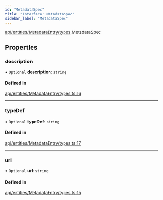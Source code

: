 ```yaml
---
id: "MetadataSpec"
title: "Interface: MetadataSpec"
sidebar_label: "MetadataSpec"
---
```


[api/entities/MetadataEntry/types](../../../../../../modules/API/Entities/MetadataEntry/Types/Types.md).MetadataSpec

## Properties

### description

• `Optional` **description**: `string`

#### Defined in

[api/entities/MetadataEntry/types.ts:16](https://github.com/PolymeshAssociation/polymesh-sdk/blob/b6f9fb883/src/api/entities/MetadataEntry/types.ts#L16)

___

### typeDef

• `Optional` **typeDef**: `string`

#### Defined in

[api/entities/MetadataEntry/types.ts:17](https://github.com/PolymeshAssociation/polymesh-sdk/blob/b6f9fb883/src/api/entities/MetadataEntry/types.ts#L17)

___

### url

• `Optional` **url**: `string`

#### Defined in

[api/entities/MetadataEntry/types.ts:15](https://github.com/PolymeshAssociation/polymesh-sdk/blob/b6f9fb883/src/api/entities/MetadataEntry/types.ts#L15)
